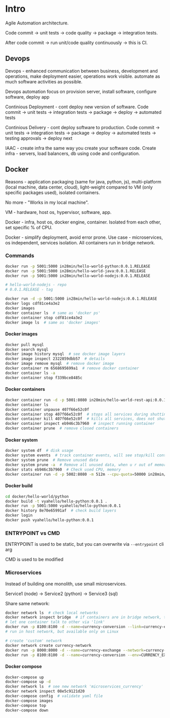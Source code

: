 # Intro
Agile Automation architecture.

Code commit -> unit tests -> code quality -> package -> integration tests.

After code commit -> run unit/code quality continuously -> this is CI.

## Devops
Devops - enhanced communication between business, development and operations,
make deployment easier, operations work visible. automate as much software activities as possible.

Devops automation focus on provision server, install software, configure software, deploy app

Continious Deployment - cont deploy new version of software. 
Code commit -> unit tests -> integration tests -> package -> deploy -> automated tests

Continious Delivery - cont deploy software to production. 
Code commit -> unit tests -> integration tests -> package -> deploy -> automated tests -> testing approvals -> deploy next

IAAC - create infra the same way you create your software code. Create infra - servers, load balancers, db using code and configuration.

## Docker

Reasons - application packaging (same for java, python, js), multi-platform (local machine, data center, cloud), 
light-weight compared to VM (only specific packages used), isolated containers.

No more - "Works in my local machine".

VM - hardware, host os, hypervisor, software, app.

Docker - infra, host os, docker engine, container. Isolated from each other, set specific % of CPU.

Docker - simplify deployment, avoid error prone. 
Use case - microservices, os independent, services isolation. 
All containers run in bridge network.

### Commands

```bash
docker run -p 5001:5000 in28min/hello-world-python:0.0.1.RELEASE
docker run -p 5001:5000 in28min/hello-world-java:0.0.1.RELEASE
docker run -p 5001:5000 in28min/hello-world-nodejs:0.0.1.RELEASE

# hello-world-nodejs - repo
# 0.0.1.RELEASE - tag

docker run -d -p 5001:5000 in28min/hello-world-nodejs:0.0.1.RELEASE
docker logs cdf81ce4a3e2
docker images 
docker container ls  # same as 'docker ps'
docker container stop cdf81ce4a3e2
docker image ls  # same as 'docker images'
```

#### Docker images

```bash
docker pull mysql
docker search mysql
docker image history mysql  # see docker image layers
docker image inspect 2322859dbb57  # details 
docker image remove mysql  # remove docker image
docker container rm 6568695699a1  # remove docker container
docker container ls -a
docker container stop f339bce8485c
```

#### Docker containers

```bash
docker container run -d -p 5001:8080 in28min/hello-world-rest-api:0.0.1.RELEASE
docker container ls 
docker container unpause 407f66e52c0f
docker container stop 407f66e52c0f  # stops all services during shutting down 
docker container kill 407f66e52c0f  # kills all services, does not shut down gracefully, send signal kill 
docker container inspect eb946c3b7960  # inspect running container
docker container prune  # remove closed containers
```

#### Docker system

```bash
docker system df  # disk usage
docker system events  # track container events, will see stop/kill containers
docker system prune  # Remove unused data
docker system prune -a  # Remove all unused data, when u r out of memory, delete images which are not used 
docker stats eb946c3b7960  # Check used CPU, memory
docker container run -d -p 5002:8080 -m 512m --cpu-quota=50000 in28min/hello-world-java:0.0.1.RELEASE  # use only 512m of memory, 50% of cpu
```


#### Docker build

```bash
cd docker/hello-world/python
docker build -t vyahello/hello-python:0.0.1 .
docker run -p 5001:5000 vyahello/hello-python:0.0.1
docker history 8e70e65991af  # check build layers
docker login
docker push vyahello/hello-python:0.0.1
```

### ENTRYPOINT vs CMD

ENTRYPOINT is used to be static, but you can overwrite via `--entrypoint` cli arg

CMD is used to be modified

### Microservices

Instead of building one monolith, use small microservices.

Service1 (node) -> Service2 (python) -> Service3 (sql)

Share same network:
```bash
docker network ls  # check local networks
docker network inspect bridge  # if containers are in bridge network, they cant talk to each other
# let one container talk to other via 'link'
docker run -p 8100:8100 -d --name=currency-conversion --link=currency-exchange --env=CURRENCY_EXCHANGE_SERVICE_HOST=http://currency-exchange in28min/currency-conversion:0.0.1-RELEASE
# run in host network, but available only on Linux

# create 'custom' network
docker network create currency-network
docker run -p 8000:8000 -d --name=currency-exchange --network=currency-network in28min/currency-exchange:0.0.1-RELEASE
docker run -p 8100:8100 -d --name=currency-conversion --env=CURRENCY_EXCHANGE_SERVICE_HOST=http://currency-exchange --network=currency-network in28min/currency-conversion:0.0.1-RELEASE
```

#### Docker compose 

```bash
docker-compose up
docker-compose up -d
docker network ls  # see new network 'microservices_currency'
docker network inspect 08e5c9121d20
docker-compose config  # validate yaml file
docker-compose images
docker-compose top 
docker-compose down
```